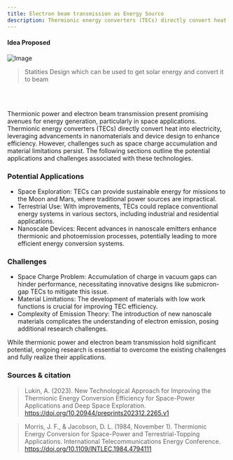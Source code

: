 ```yaml
---
title: Electron beam transmission as Energy Source
description: Thermionic energy converters (TECs) directly convert heat into electricity
---
```



#### Idea Proposed
![Image](https://github.com/user-attachments/assets/770471d5-1030-405e-b215-0b1fa40b12dd)

> Statities Design which can be used to get solar energy and convert it to beam

<br>
<br>

Thermionic power and electron beam transmission present promising avenues for energy generation, particularly in space applications. Thermionic energy converters (TECs) directly convert heat into electricity, leveraging advancements in nanomaterials and device design to enhance efficiency. However, challenges such as space charge accumulation and material limitations persist. The following sections outline the potential applications and challenges associated with these technologies.

### Potential Applications

- Space Exploration: TECs can provide sustainable energy for missions to the Moon and Mars, where traditional power sources are impractical.
- Terrestrial Use: With improvements, TECs could replace conventional energy systems in various sectors, including industrial and residential applications.
- Nanoscale Devices: Recent advances in nanoscale emitters enhance thermionic and photoemission processes, potentially leading to more efficient energy conversion systems.

### Challenges

- Space Charge Problem: Accumulation of charge in vacuum gaps can hinder performance, necessitating innovative designs like submicron-gap TECs to mitigate this issue.
- Material Limitations: The development of materials with low work functions is crucial for improving TEC efficiency.
- Complexity of Emission Theory: The introduction of new nanoscale materials complicates the understanding of electron emission, posing additional research challenges.

While thermionic power and electron beam transmission hold significant potential, ongoing research is essential to overcome the existing challenges and fully realize their applications.

### Sources & citation

> Lukin, A. (2023). New Technological Approach for Improving the Thermionic Energy Conversion Efficiency for Space-Power Applications and Deep Space Exploration. https://doi.org/10.20944/preprints202312.2265.v1

> Morris, J. F., & Jacobson, D. L. (1984, November 1). Thermionic Energy Conversion for Space-Power and Terrestrial-Topping Applications. International Telecommunications Energy Conference. https://doi.org/10.1109/INTLEC.1984.4794111